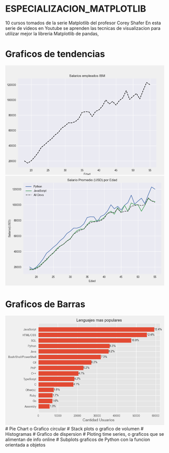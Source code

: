 # ESPECIALIZACION_MATPLOTLIB
10 cursos tomados de la serie Matplotlib del profesor Corey Shafer
En esta serie de videos en Youtube se aprenden las tecnicas de visualizacion
para utilizar mejor la libreria Matplotlib de pandas, 
# Graficos de tendencias
  <img src="plot1.png" width="800" />
  <img src="plot2.png" width="800" />
  
# Graficos de Barras
 <img src="plot3.png" width="800" />
# Pie Chart o Grafico circular
# Stack plots o grafico de volumen
# Histogramas
# Grafico de dispersion
# Ploting time series, o graficos que se alimentan de info online
# Subplots graficos de Python con la funcion orientada a objetos
